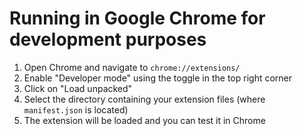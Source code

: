# Running in Google Chrome for development purposes

1. Open Chrome and navigate to `chrome://extensions/`
2. Enable "Developer mode" using the toggle in the top right corner
3. Click on "Load unpacked"
4. Select the directory containing your extension files (where `manifest.json` is located)
5. The extension will be loaded and you can test it in Chrome
